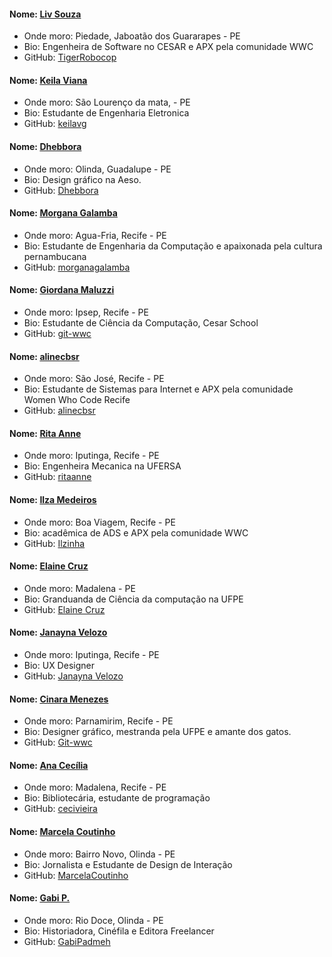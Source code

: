 #### Nome: [Liv Souza](https://github.com/TigerRobocop/)
- Onde moro: Piedade, Jaboatão dos Guararapes - PE
- Bio: Engenheira de Software no CESAR e APX pela comunidade WWC
- GitHub: [TigerRobocop](https://github.com/TigerRobocop/)

#### Nome: [Keila Viana](https://github.com/keilavg)
- Onde moro: São Lourenço da mata,  - PE
- Bio: Estudante de Engenharia Eletronica
- GitHub: [keilavg](https://github.com/keilavg/)

#### Nome: [Dhebbora](https://github.com/Dhebbora/)
- Onde moro: Olinda, Guadalupe - PE
- Bio: Design gráfico na Aeso.
- GitHub: [Dhebbora](https://github.com/Dhebbora/)

#### Nome: [Morgana Galamba](https://github.com/morganagalamba)
- Onde moro: Agua-Fria, Recife - PE
- Bio: Estudante de Engenharia da Computação e apaixonada pela cultura pernambucana
- GitHub: [morganagalamba](https://github.com/morganagalamba)

#### Nome: [Giordana Maluzzi](https://github.com/giordana02112)
- Onde moro: Ipsep, Recife - PE
- Bio: Estudante de Ciência da Computação, Cesar School 
- GitHub: [git-wwc](https://github.com/giordana02112/git-wwc)

#### Nome: [alinecbsr](https://github.com/alinecbsr/)
- Onde moro: São José, Recife - PE
- Bio: Estudante de Sistemas para Internet e APX pela comunidade Women Who Code Recife
- GitHub: [alinecbsr](https://github.com/alinecbsr)

#### Nome: [Rita Anne](https://github.com/ritaanne)
- Onde moro: Iputinga, Recife - PE
- Bio: Engenheira Mecanica na UFERSA
- GitHub: [ritaanne](https://github.com/ritaanne/git-wwc)

#### Nome: [Ilza Medeiros](https://github.com/ilzinha/)
- Onde moro: Boa Viagem, Recife - PE
- Bio: acadêmica de ADS e APX pela comunidade WWC
- GitHub: [Ilzinha](https://github.com/ilzinha/)

#### Nome: [Elaine Cruz](https://github.com/elainecruz)
- Onde moro: Madalena - PE
- Bio: Granduanda de Ciência da computação na UFPE
- GitHub: [Elaine Cruz](https://github.com/elainecruz)

#### Nome: [Janayna Velozo](https://github.com/janaynavelozo)
- Onde moro: Iputinga, Recife - PE
- Bio: UX Designer
- GitHub: [Janayna Velozo](https://github.com/janaynavelozo/)

#### Nome: [Cinara Menezes](https://github.com/cinaradaliana/)
- Onde moro: Parnamirim, Recife - PE
- Bio: Designer gráfico, mestranda pela UFPE e amante dos gatos.
- GitHub: [Git-wwc](https://github.com/cinaradaliana/)

#### Nome: [Ana Cecília](https://github.com/cecivieira/)
- Onde moro: Madalena, Recife - PE
- Bio: Bibliotecária, estudante de programação
- GitHub: [cecivieira](https://github.com/cecivieira/)

#### Nome: [Marcela Coutinho](https://github.com/marcelacoutinho)
- Onde moro: Bairro Novo, Olinda - PE
- Bio: Jornalista e Estudante de Design de Interação
- GitHub: [MarcelaCoutinho](https://github.com/marcelacoutinho)

#### Nome: [Gabi P.](https://github.com/gabipadmeh/)
- Onde moro: Rio Doce, Olinda - PE
- Bio: Historiadora, Cinéfila e Editora Freelancer
- GitHub: [GabiPadmeh](https://github.com/gabipadmeh/)
